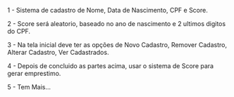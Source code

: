 1 - Sistema de cadastro de Nome, Data de Nascimento, CPF e Score.

2 - Score será aleatorio, baseado no ano de nascimento e 2 ultimos digitos do CPF.

3 - Na tela inicial deve ter as opções de Novo Cadastro, Remover Cadastro, Alterar Cadastro, Ver Cadastrados.

4 - Depois de concluido as partes acima, usar o sistema de Score para gerar emprestimo.

5 - Tem Mais...